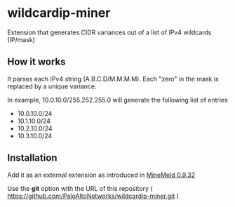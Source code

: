 # wildcardip-miner
Extension that generates CIDR variances out of a list of IPv4 wildcards (IP/mask)

## How it works

It parses each IPv4 string (A.B.C.D/M.M.M.M). Each "zero" in the mask is replaced by a unique variance.

In example, 10.0.10.0/255.252.255.0 will generate the following list of entries
- 10.0.10.0/24
- 10.1.10.0/24
- 10.2.10.0/24
- 10.3.10.0/24


## Installation

Add it as an external extension as introduced in [MineMeld 0.9.32](https://live.paloaltonetworks.com/t5/MineMeld-Discussions/What-s-new-in-MineMeld-0-9-32/td-p/141261 "What's new in MineMeld 0.9.32")

Use the **git** option with the URL of this repository ( https://github.com/PaloAltoNetworks/wildcardip-miner.git )
